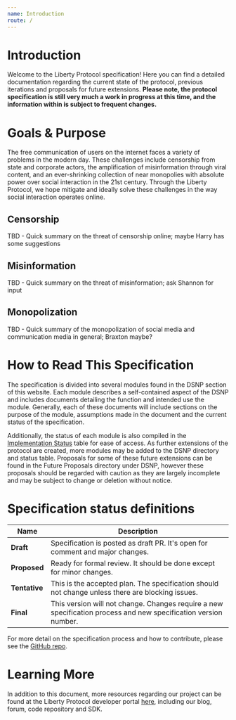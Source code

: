 ```yaml
---
name: Introduction
route: /
---
```


# Introduction

Welcome to the Liberty Protocol specification!
Here you can find a detailed documentation regarding the current state of the protocol, previous iterations and proposals for future extensions.
**Please note, the protocol specification is still very much a work in progress at this time, and the information within is subject to frequent changes.**

# Goals & Purpose

The free communication of users on the internet faces a variety of problems in the modern day.
These challenges include censorship from state and corporate actors, the amplification of misinformation through viral content, and an ever-shrinking collection of near monopolies with absolute power over social interaction in the 21st century.
Through the Liberty Protocol, we hope mitigate and ideally solve these challenges in the way social interaction operates online.

## Censorship

TBD - Quick summary on the threat of censorship online; maybe Harry has some suggestions

## Misinformation

TBD - Quick summary on the threat of misinformation; ask Shannon for input

## Monopolization

TBD - Quick summary of the monopolization of social media and communication media in general; Braxton maybe?

# How to Read This Specification

The specification is divided into several modules found in the DSNP section of this website.
Each module describes a self-contained aspect of the DSNP and includes documents detailing the function and intended use the module.
Generally, each of these documents will include sections on the purpose of the module, assumptions made in the document and the current status of the specification.

Additionally, the status of each module is also compiled in the [Implementation Status](/Implementation_Status) table for ease of access.
As further extensions of the protocol are created, more modules may be added to the DSNP directory and status table.
Proposals for some of these future extensions can be found in the Future Proposals directory under DSNP, however these proposals should be regarded with caution as they are largely incomplete and may be subject to change or deletion without notice.

# Specification status definitions

| Name | Description |
| --- | --- |
| **Draft** | Specification is posted as draft PR. It's open for comment and major changes. |
| **Proposed** | Ready for formal review. It should be done except for minor changes. |
| **Tentative** | This is the accepted plan. The specification should not change unless there are blocking issues. |
| **Final** | This version will not change. Changes require a new specification process and new specification version number. |

For more detail on the specification process and how to contribute, please see the [GitHub repo](https://github.com/LibertyDSNP/spec).


# Learning More

In addition to this document, more resources regarding our project can be found at the Liberty Protocol developer portal [here](tbd), including our blog, forum, code repository and SDK.
